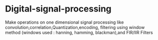 # Digital-signal-processing
Make operations on one dimensional signal processing like convolution,correlation,Quantization,encoding, filtering using window method (windows used : hanning, hamming, blackman),and FIR/IIR Filters 
